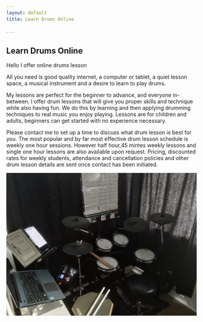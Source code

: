```yaml
---
layout: default
title: Learn Drums Online

---
```


## Learn Drums Online

Hello I offer online drums lesson

All you need is good quality internet, a computer or tablet, a quiet lesson space, a musical instrument and a desire to learn to play drums.

My lessons are perfect for the beginner to advance, and everyone in-between. I offer drum lessons that will give you proper skills and technique while also having fun. We do this by learning and then applying drumming techniques to real music you enjoy playing.  Lessons are for children and adults, beginners can get started with no experience necessary.

Please contact me to set up a time to discuss what drum lesson is best for you. The most popular and by far most effective drum lesson schedule is weekly one hour sessions. However half hour,45 mintes weekly lessons and single one hour lessons are also available upon request. Pricing, discounted rates for weekly students, attendance and cancellation policies and other drum lesson details are sent once contact has been initiated. 

<img class="photo" style="float:right;" src="image/rolandskype.jpg" /> 

